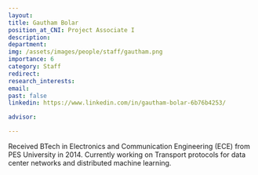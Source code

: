 ```yaml
---
layout: 
title: Gautham Bolar
position_at_CNI: Project Associate I
description: 
department:
img: /assets/images/people/staff/gautham.png
importance: 6
category: Staff
redirect: 
research_interests: 
email: 
past: false
linkedin: https://www.linkedin.com/in/gautham-bolar-6b76b4253/

advisor: 

---
```


Received BTech in Electronics and Communication Engineering (ECE) from PES University in 2014. Currently working on Transport protocols for data center networks and distributed machine learning.